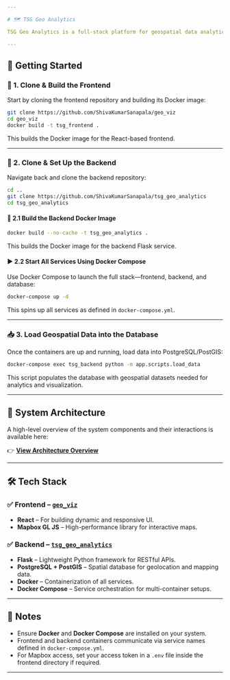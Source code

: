 ```yaml
---

# 🗺️ TSG Geo Analytics

TSG Geo Analytics is a full-stack platform for geospatial data analytics and visualization. It combines a modern React frontend, a Flask-based Python backend, and a PostgreSQL/PostGIS database—fully containerized using Docker and orchestrated via Docker Compose.

---
```


## 🚀 Getting Started

### 🔹 1. Clone & Build the Frontend

Start by cloning the frontend repository and building its Docker image:

```bash
git clone https://github.com/ShivaKumarSanapala/geo_viz
cd geo_viz
docker build -t tsg_frontend .
```

This builds the Docker image for the React-based frontend.

---

### 🔹 2. Clone & Set Up the Backend

Navigate back and clone the backend repository:

```bash
cd ..
git clone https://github.com/ShivaKumarSanapala/tsg_geo_analytics
cd tsg_geo_analytics
```

#### 🧱 2.1 Build the Backend Docker Image

```bash
docker build --no-cache -t tsg_geo_analytics .
```

This builds the Docker image for the backend Flask service.

#### ▶️ 2.2 Start All Services Using Docker Compose

Use Docker Compose to launch the full stack—frontend, backend, and database:

```bash
docker-compose up -d
```

This spins up all services as defined in `docker-compose.yml`.

---

### 📥 3. Load Geospatial Data into the Database

Once the containers are up and running, load data into PostgreSQL/PostGIS:

```bash
docker-compose exec tsg_backend python -m app.scripts.load_data
```

This script populates the database with geospatial datasets needed for analytics and visualization.

---

## 📐 System Architecture

A high-level overview of the system components and their interactions is available here:

👉 [**View Architecture Overview**](https://github.com/ShivaKumarSanapala/tsg_geo_analytics/blob/dev/architecture.md)

---

## 🛠 Tech Stack

### ✅ Frontend – [`geo_viz`](https://github.com/ShivaKumarSanapala/geo_viz)

- **React** – For building dynamic and responsive UI.
- **Mapbox GL JS** – High-performance library for interactive maps.

### ✅ Backend – [`tsg_geo_analytics`](https://github.com/ShivaKumarSanapala/tsg_geo_analytics)

- **Flask** – Lightweight Python framework for RESTful APIs.
- **PostgreSQL + PostGIS** – Spatial database for geolocation and mapping data.
- **Docker** – Containerization of all services.
- **Docker Compose** – Service orchestration for multi-container setups.

---

## 📌 Notes

- Ensure **Docker** and **Docker Compose** are installed on your system.
- Frontend and backend containers communicate via service names defined in `docker-compose.yml`.
- For Mapbox access, set your access token in a `.env` file inside the frontend directory if required.

---
